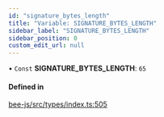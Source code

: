 ```yaml
---
id: "signature_bytes_length"
title: "Variable: SIGNATURE_BYTES_LENGTH"
sidebar_label: "SIGNATURE_BYTES_LENGTH"
sidebar_position: 0
custom_edit_url: null
---
```


• `Const` **SIGNATURE\_BYTES\_LENGTH**: ``65``

#### Defined in

[bee-js/src/types/index.ts:505](https://github.com/ethersphere/bee-js/blob/ae6a776/src/types/index.ts#L505)
